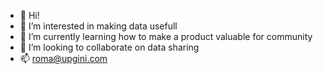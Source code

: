 - 👋 Hi!
- 👀 I’m interested in making data usefull
- 🌱 I’m currently learning how to make a product valuable for community
- 💞️ I’m looking to collaborate on data sharing
- 📫 roma@upgini.com

<!---
roma-upgini/roma-upgini is a ✨ special ✨ repository because its `README.md` (this file) appears on your GitHub profile.
You can click the Preview link to take a look at your changes.
--->
